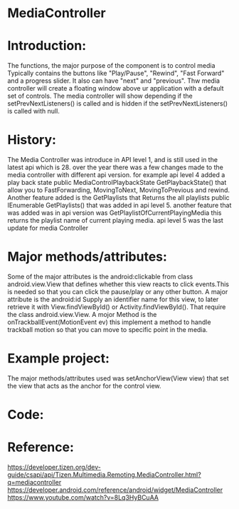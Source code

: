 # MediaController
# Introduction:
The functions, the major purpose of the component is to control media Typically contains the buttons like "Play/Pause", "Rewind", "Fast Forward" and a progress slider. It also can have "next" and "previous". Thw media controller will create a floating window above ur application with a default set of controls. The media controller will show depending if the setPrevNextListeners() is called and is hidden if the setPrevNextListeners() is called with null.
# History:
The Media Controller was introduce in API level 1, and is still used in the latest api which is 28. over the year there was a few changes made to the media controller with different api version. for example api level 4 added a play back state public MediaControlPlaybackState GetPlaybackState() that allow you to FastForwarding, MovingToNext, MovingToPrevious and rewind. Another feature added is the GetPlaylists that Returns the all playlists public IEnumerable<MediaControlPlaylist> GetPlaylists() that was added in api level 5. another feature that was added was in api version was GetPlaylistOfCurrentPlayingMedia this returns the playlist name of current playing media. api level 5 was the last update for media Controller  
# Major methods/attributes:
 Some of the major attributes is the android:clickable from class android.view.View that defines whether this view reacts to click events.This is needed so that you can click the pause/play or any other button. A major attribute is the android:id Supply an identifier name for this view, to later retrieve it with View.findViewById() or Activity.findViewById(). That require the class android.view.View. A mojor Method is the onTrackballEvent(MotionEvent ev) this implement a method to handle trackball motion so that you can move to specific point in the media.
# Example project:
 The major methods/attributes used was setAnchorView(View view) that set the view that acts as the anchor for the control view.
# Code:
 
 
# Reference:
https://developer.tizen.org/dev-guide/csapi/api/Tizen.Multimedia.Remoting.MediaController.html?q=mediacontroller
https://developer.android.com/reference/android/widget/MediaController
https://www.youtube.com/watch?v=8Lq3HyBCuAA
